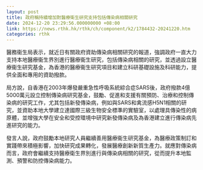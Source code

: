 ```yaml
---
layout: post
title: 政府稱持續增加對醫療衛生研究支持包括傳染病相關研究
date: 2024-12-20 23:29:56.000000000 +08:00
link: https://news.rthk.hk/rthk/ch/component/k2/1784432-20241220.htm
categories: rthk
---
```


醫務衞生局表示，就近日有關政府資助傳染病相關研究的報道，強調政府一直大力支持本地醫療衞生界別進行醫療衞生研究，包括傳染病相關的研究，並透過設立醫療衞生研究基金，為香港的醫療衞生研究項目和建立科研基礎設施及科研能力，提供全面和專用的資助撥款。

局方說，自香港在2003年爆發嚴重急性呼吸系統綜合症SARS後，政府撥款4億5000萬元設立控制傳染病研究基金，鼓勵、促進和支援有關預防、治療和控制傳染病的研究工作，尤其包括新發傳染病，例如與SARS和禽流感H5N1相關的研究，並資助本地大學建立達國際三級生物安全標準的實驗室，以處理具傳染性的病原體，並增強大學在安全和受控環境中研究新發傳染病及為香港建立進行傳染病先進研究的能力。

發言人說，政府鼓勵本地研究人員繼續善用醫療衞生研究基金，為醫療政策制訂和實踐帶來積極影響，加快研究成果轉化，發展醫療創新新質生產力。就應對傳染病而言，政府會繼續支持醫療衛生界別進行與傳染病相關的研究，從而提升本地監測、預警和防控傳染病能力。
